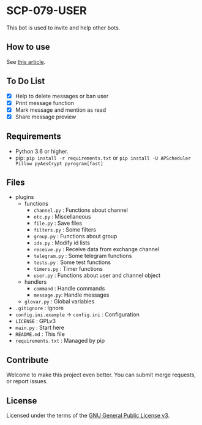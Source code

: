 # SCP-079-USER

This bot is used to invite and help other bots.

## How to use

See [this article](https://scp-079.org/user/).

## To Do List

- [x] Help to delete messages or ban user
- [x] Print message function
- [x] Mark message and mention as read
- [x] Share message preview

## Requirements

- Python 3.6 or higher.
- pip: `pip install -r requirements.txt` or `pip install -U APScheduler Pillow pyAesCrypt pyrogram[fast]`

## Files

- plugins
    - functions
        - `channel.py` : Functions about channel
        - `etc.py` : Miscellaneous
        - `file.py` : Save files
        - `filters.py` : Some filters
        - `group.py` : Functions about group
        - `ids.py` : Modify id lists
        - `receive.py` : Receive data from exchange channel
        - `telegram.py` : Some telegram functions
        - `tests.py` : Some test functions
        - `timers.py` : Timer functions
        - `user.py` : Functions about user and channel object
    - handlers
        - `command` : Handle commands
        - `message.py`: Handle messages
    - `glovar.py` : Global variables
- `.gitignore` : Ignore
- `config.ini.example` -> `config.ini` : Configuration
- `LICENSE` : GPLv3
- `main.py` : Start here
- `README.md` : This file
- `requirements.txt` : Managed by pip

## Contribute

Welcome to make this project even better. You can submit merge requests, or report issues.

## License

Licensed under the terms of the [GNU General Public License v3](LICENSE).
